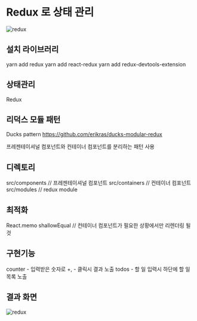 # Redux 로 상태 관리

![redux](https://user-images.githubusercontent.com/42309919/98617823-2fffb400-2343-11eb-9627-71ae83170af5.png)

## 설치 라이브러리

yarn add redux
yarn add react-redux
yarn add redux-devtools-extension

## 상태관리

Redux

## 리덕스 모듈 패턴

Ducks pattern
https://github.com/erikras/ducks-modular-redux

프레젠테이셔널 컴포넌트와 컨테이너 컴포넌트를 분리하는 패턴 사용

## 디렉토리

src/components // 프레젠테이셔널 컴포넌트
src/containers // 컨테이너 컴포넌트
src/modules // redux module

## 최적화

React.memo
shallowEqual // 컨테이너 컴포넌트가 필요한 상황에서만 리렌더링 될 것

## 구현기능

counter - 입력받은 숫자로 +, - 클릭시 결과 노출
todos - 할 일 입력시 하단에 할 일 목록 노출

## 결과 화면       
![redux](https://user-images.githubusercontent.com/42309919/98781606-f8bffe80-2439-11eb-8c18-180a65dc8469.PNG)              
               
